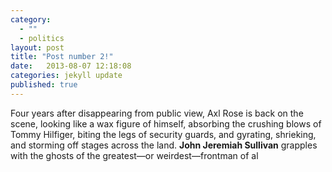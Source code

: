 ```yaml
---
category: 
  - ""
  - politics
layout: post
title: "Post number 2!"
date:   2013-08-07 12:18:08
categories: jekyll update
published: true
---
```


Four years after disappearing from public view, Axl Rose is back on the scene, looking like a wax figure of himself, absorbing the crushing blows of Tommy Hilfiger, biting the legs of security guards, and gyrating, shrieking, and storming off stages across the land. **John Jeremiah Sullivan** grapples with the ghosts of the greatest—or weirdest—frontman of al